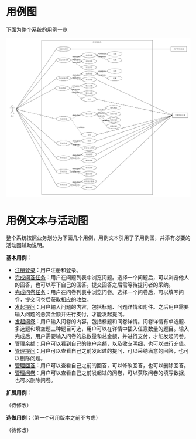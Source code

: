 # 用例图

下面为整个系统的用例一览

![](UseCases/use_case_v2.png)

# 用例文本与活动图
整个系统按照业务划分为下面几个用例，用例文本引用了子用例图，并添有必要的活动图辅助说明。

**基本用例：**
 -  [注册登录](register_login.md)：用户注册和登录。
 -  [完成问答任务](answer_question.md)：用户在问题列表中浏览问题。选择一个问题后，可以浏览他人的回答，也可以写下自己的回答。提交回答之后需等待提问者的采纳。
 -  [完成问卷任务](fill_out_questionnaire.md)：用户在问卷列表中浏览问卷。选择一个问卷后，可以填写问卷，提交问卷后获取相应的收益。
 -  [发起提问](post_question.md)：用户输入问题的内容，包括标题、问题详情和附件。之后用户需要输入问题的悬赏金额并进行支付，才能发起提问。
 -  [发起问卷](publish_questionnaire.md)：用户输入问卷的内容，包括标题和问卷详情。问卷详情有单选题、多选题和填空题三种题目可选，用户可以在详情中插入任意数量的题目。输入完成后，用户需要输入问卷的总数量和总金额，并进行支付，才能发起问卷。
 -  [管理余额](manage_balance.md)：用户可以看到自己的账户余额，以及收支明细，也可以进行充值。
 -  [管理提问](manage_question.md)：用户可以查看自己之前发起过的提问，可以采纳满意的回答，也可以删除问题。
 -  [管理回答](manage_answer.md)：用户可以查看自己之前的回答，可以修改回答，也可以删除回答。
 -  [管理问卷](manage_questionnaire.md)：用户可以查看自己之前发起过的问卷，可以获取问卷的填写数据，也可以删除问卷。

**扩展用例：**

（待修改）

**选做用例：**（第一个可用版本之前不考虑）

（待修改）